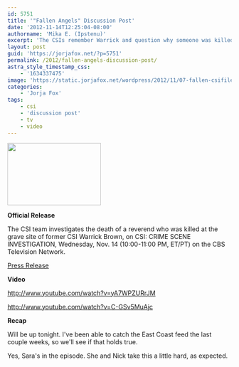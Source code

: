 ```yaml
---
id: 5751
title: '"Fallen Angels" Discussion Post'
date: '2012-11-14T12:25:04-08:00'
authorname: 'Mika E. (Ipstenu)'
excerpt: 'The CSIs remember Warrick and question why someone was killed at his grave site. #CSI 11/14 10/9c'
layout: post
guid: 'https://jorjafox.net/?p=5751'
permalink: /2012/fallen-angels-discussion-post/
astra_style_timestamp_css:
    - '1634337475'
image: 'https://static.jorjafox.net/wordpress/2012/11/07-fallen-csifiles01.jpeg'
categories:
    - 'Jorja Fox'
tags:
    - csi
    - 'discussion post'
    - tv
    - video
---
```


<img class="alignleft size-medium wp-image-5753" title="Fallen Angels" src="//static.jorjafox.net/wordpress/2012/11/07-fallen-csifiles01-210x140.jpeg" alt="" width="210" height="140" />

**Official Release**

The CSI team investigates the death of a reverend who was killed at the grave site of former CSI Warrick Brown, on CSI: CRIME SCENE INVESTIGATION, Wednesday, Nov. 14 (10:00-11:00 PM, ET/PT) on the CBS Television Network.

<a href="https://jorjafox.net/2012/fallen-angels-press-release/">Press Release</a>

**Video**

http://www.youtube.com/watch?v=yA7WPZURrJM

http://www.youtube.com/watch?v=C-GSv5MuAjc

**Recap**

Will be up tonight. I've been able to catch the East Coast feed the last couple weeks, so we'll see if that holds true.

Yes, Sara's in the episode. She and Nick take this a little hard, as expected.
